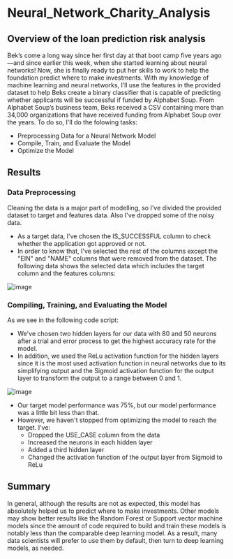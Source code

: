 # Neural_Network_Charity_Analysis
## Overview of the loan prediction risk analysis
Bek’s come a long way since her first day at that boot camp five years ago—and since earlier this week, when she started learning about neural networks! Now, she is finally ready to put her skills to work to help the foundation predict where to make investments. With my knowledge of machine learning and neural networks, I’ll use the features in the provided dataset to help Beks create a binary classifier that is capable of predicting whether applicants will be successful if funded by Alphabet Soup. From Alphabet Soup’s business team, Beks received a CSV containing more than 34,000 organizations that have received funding from Alphabet Soup over the years. To do so, I'll do the folowing tasks:
 - Preprocessing Data for a Neural Network Model
 - Compile, Train, and Evaluate the Model
 - Optimize the Model

## Results
### Data Preprocessing
Cleaning the data is a major part of modelling, so I've divided the provided dataset to target and features data. Also I've dropped some of the noisy data. 
 - As a target data, I've chosen the IS_SUCCESSFUL column to check whether the application got approved or not. 
 - In order to know that, I've selected the rest of the columns except the "EIN" and "NAME" columns that were removed from the dataset. 
The following data shows the selected data which includes the target column and the features columns:

  ![image](https://user-images.githubusercontent.com/80184581/130852202-84ba5bc8-5cb9-451d-83da-d593b3341767.png)
  

### Compiling, Training, and Evaluating the Model
As we see in the following code script: 
 - We've chosen two hidden layers for our data with 80 and 50 neurons after a trial and error process to get the highest accuracy rate for the model. 
 - In addition, we used the ReLu activation function for the hidden layers since it is the most used activation function in neural networks due to its simplifying output and the Sigmoid activation function for the output layer to transform the output to a range between 0 and 1. 

  ![image](https://user-images.githubusercontent.com/80184581/130852397-09a94d8f-80c0-4bef-830e-ee845eb5fefa.png)

 - Our target model performance was 75%, but our model performance was a little bit less than that. 
 - However, we haven't stopped from optimizing the model to reach the target. I've:
   - Dropped the USE_CASE column from the data
   - Increased the neurons in each hidden layer
   - Added a third hidden layer
   - Changed the activation function of the output layer from Sigmoid to ReLu

## Summary
In general, although the results are not as expected, this model has absolutely helped us to predict where to make investments. Other models may show better results like the Random Forest or Support vector machine models since the amount of code required to build and train these models is notably less than the comparable deep learning model. As a result, many data scientists will prefer to use them by default, then turn to deep learning models, as needed. 
